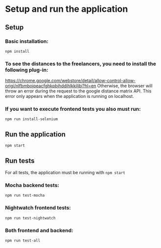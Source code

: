 # Setup and run the application
## Setup
### Basic installation:
`npm install`

### To see the distances to the freelancers, you need to install the following plug-in:
https://chrome.google.com/webstore/detail/allow-control-allow-origi/nlfbmbojpeacfghkpbjhddihlkkiljbi?hl=en
Otherwise, the browser will throw an error during the request to the google distance matrix API.
This error only appears when the application is running on localhost.

### If you want to execute frontend tests you also must run:
`npm run install-selenium`

## Run the application
`npm start`

## Run tests
For all tests, the application must be running with `npm start`
### Mocha backend tests:
`npm run test-mocha`

### Nightwatch frontend tests:
`npm run test-nightwatch`

### Both frontend and backend:
`npm run test-all`
